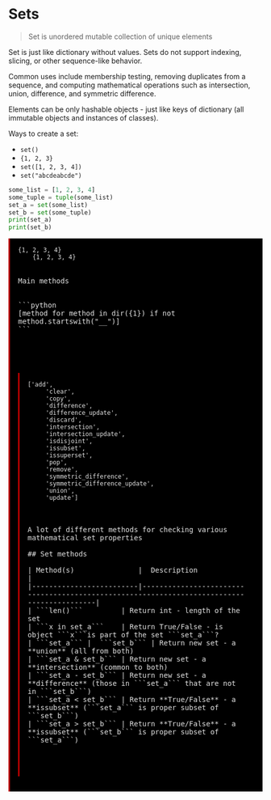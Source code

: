 # Sets

>  Set is unordered mutable collection of unique elements

Set is just like dictionary without values. Sets do not support indexing, slicing, or other sequence-like behavior.

Common uses include membership testing, removing duplicates from a sequence, and computing mathematical operations such as intersection, union, difference, and symmetric difference.

Elements can be only hashable objects - just like keys of dictionary (all immutable objects and instances of classes).

Ways to create a set:
* ```set()```
* ```{1, 2, 3}```
* ```set([1, 2, 3, 4])```
* ```set("abcdeabcde")```


```python
some_list = [1, 2, 3, 4]
some_tuple = tuple(some_list)
set_a = set(some_list)
set_b = set(some_tuple)
print(set_a)
print(set_b)
```

<pre class="notranslate" style="display:block; white-space: pre-wrap; padding:16px; background-color: #000;color: #e2e2e2;font-family: Hack, Consolas, Menlo, Mono, monospace;border-left: .25em solid #bc0000;"><code>{1, 2, 3, 4}
    {1, 2, 3, 4}</code></span>


Main methods


```python
[method for method in dir({1}) if not method.startswith("__")]
```




<pre class="notranslate" style="display:block; white-space: pre-wrap; padding:16px; background-color: #000;color: #e2e2e2;font-family: Hack, Consolas, Menlo, Mono, monospace;border-left: .25em solid #bc0000;"><code>['add',
     'clear',
     'copy',
     'difference',
     'difference_update',
     'discard',
     'intersection',
     'intersection_update',
     'isdisjoint',
     'issubset',
     'issuperset',
     'pop',
     'remove',
     'symmetric_difference',
     'symmetric_difference_update',
     'union',
     'update']</code></span>



A lot of different methods for checking various mathematical set properties

## Set methods

| Method(s)               |  Description                                                                              |
|-------------------------|-------------------------------------------------------------------------------------------|
| ```len()```         | Return int - length of the set
| ```x in set_a```    | Return True/False - is object ```x```is part of the set ```set_a```?
| ```set_a``` &#124;  ```set_b``` | Return new set - a **union** (all from both)
| ```set_a & set_b``` | Return new set - a **intersection** (common to both)
| ```set_a - set_b``` | Return new set - a **difference** (those in ```set_a``` that are not in ```set_b```)
| ```set_a < set_b``` | Return **True/False** - a **issubset** (```set_a``` is proper subset of ```set_b```)
| ```set_a > set_b``` | Return **True/False** - a **issubset** (```set_b``` is proper subset of ```set_a```)